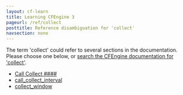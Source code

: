```yaml
---
layout: cf-learn
title: Learning CFEngine 3
pageurl: /ref/collect
posttitle: Reference disambiguation for 'collect'
navsection: none
---
```


The term 'collect' could refer to several sections in the documentation. Please choose one below, or
[search the CFEngine documentation for 'collect'](http://cfengine.com/docs/latest/search.html?q=collect).

- [Call Collect \#\#\#\#](http://cfengine.com/docs/latest/guide-glossary.html#call-collect-####)
- [call_collect_interval](http://cfengine.com/docs/latest/reference-components-cf-serverd.html#call_collect_interval)
- [collect_window](http://cfengine.com/docs/latest/reference-components-cf-serverd.html#collect_window)
